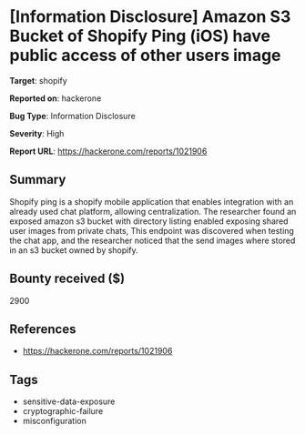 # [Information Disclosure] Amazon S3 Bucket of Shopify Ping (iOS) have public access of other users image

**Target**: shopify

**Reported on**: hackerone

**Bug Type**: Information Disclosure

**Severity**: High

**Report URL**: https://hackerone.com/reports/1021906

## Summary
Shopify ping is a shopify mobile application that enables integration with an already used chat platform, allowing centralization.
The researcher found an exposed amazon s3 bucket with directory listing enabled exposing shared user images from private chats, This endpoint
was discovered when testing the chat app, and the researcher noticed that the send images where stored in an s3 bucket owned by shopify.

## Bounty received ($)
2900

## References
- https://hackerone.com/reports/1021906
## Tags
- sensitive-data-exposure
- cryptographic-failure
- misconfiguration
